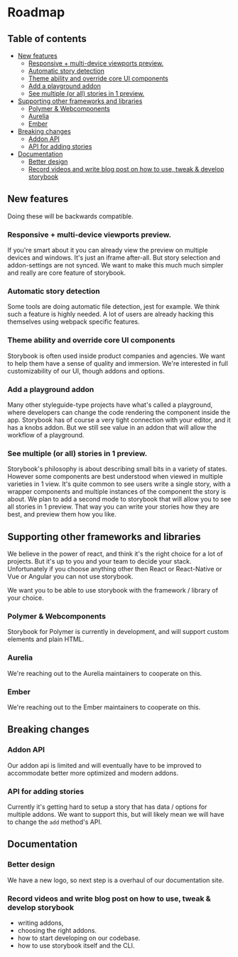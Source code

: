 # Roadmap

## Table of contents

  * [New features](#new-features)
    + [Responsive + multi-device viewports preview.](#responsive--multi-device-viewports-preview)
    + [Automatic story detection](#automatic-story-detection)
    + [Theme ability and override core UI components](#theme-ability-and-override-core-ui-components)
    + [Add a playground addon](#add-a-playground-addon)
    + [See multiple (or all) stories in 1 preview.](#see-multiple--or-all--stories-in-1-preview)
  * [Supporting other frameworks and libraries](#supporting-other-frameworks-and-libraries)
    + [Polymer & Webcomponents](#polymer---webcomponents)
    + [Aurelia](#aurelia)
    + [Ember](#ember)
  * [Breaking changes](#breaking-changes)
    + [Addon API](#addon-api)
    + [API for adding stories](#api-for-adding-stories)
  * [Documentation](#documentation)
    + [Better design](#better-design)
    + [Record videos and write blog post on how to use, tweak & develop storybook](#record-videos-and-write-blog-post-on-how-to-use--tweak---develop-storybook)

## New features

Doing these will be backwards compatible.

### Responsive + multi-device viewports preview.

If you're smart about it you can already view the preview on multiple devices and windows. It's just an iframe after-all.
But story selection and addon-settings are not synced.
We want to make this much much simpler and really are core feature of storybook.

### Automatic story detection

Some tools are doing automatic file detection, jest for example.
We think such a feature is highly needed. A lot of users are already hacking this themselves using webpack specific features.

### Theme ability and override core UI components

Storybook is often used inside product companies and agencies. We want to help them have a sense of quality and immersion.
We're interested in full customizability of our UI, though addons and options.

### Add a playground addon

Many other styleguide-type projects have what's called a playground, where developers can change the code rendering the component inside the app.
Storybook has of course a very tight connection with your editor, and it has a knobs addon.
But we still see value in an addon that will allow the workflow of a playground.

### See multiple (or all) stories in 1 preview.

Storybook's philosophy is about describing small bits in a variety of states.
However some components are best understood when viewed in multiple varieties in 1 view.
It's quite common to see users write a single story, with a wrapper components and multiple instances of the component the story is about.
We plan to add a second mode to storybook that will allow you to see all stories in 1 preview.
That way you can write your stories how they are best, and preview them how you like.

## Supporting other frameworks and libraries

We believe in the power of react, and think it's the right choice for a lot of projects.
But it's up to you and your team to decide your stack.
Unfortunately if you choose anything other then React or React-Native or Vue or Angular you can not use storybook.

We want you to be able to use storybook with the framework / library of your choice.

### Polymer & Webcomponents

Storybook for Polymer is currently in development, and will support custom elements and plain HTML.

### Aurelia

We're reaching out to the Aurelia maintainers to cooperate on this.

### Ember

We're reaching out to the Ember maintainers to cooperate on this.

## Breaking changes

### Addon API

Our addon api is limited and will eventually have to be improved to accommodate better more optimized and modern addons.

### API for adding stories

Currently it's getting hard to setup a story that has data / options for multiple addons.
We want to support this, but will likely mean we will have to change the `add` method's API.

## Documentation

### Better design

We have a new logo, so next step is a overhaul of our documentation site.

### Record videos and write blog post on how to use, tweak & develop storybook

-   writing addons, 
-   choosing the right addons.
-   how to start developing on our codebase.
-   how to use storybook itself and the CLI.
